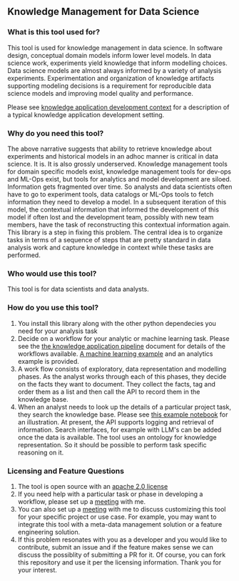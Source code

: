 ## Knowledge Management for Data Science

### What is this tool used for?

This tool is used for knowledge management in data science. In software design, conceptual domain models inform lower level models. In data science work, experiments yield knowledge that inform modelling choices. Data science models are almost always informed by a variety of analysis experiments. Experimentation and organization of knowledge artifacts supporting modeling decisions is a requirement for reproducible data science models and improving model quality and performance.

Please see [knowledge application development context](/feature_documentation/knowledge_management_in_DS.md ) for a description of a typical knowledge application development setting.

### Why do you need this tool?

The above narrative suggests that ability to retrieve knowledge about experiments and historical models in an adhoc manner is critical in data science. It is. It is also grossly underserved. Knowledge management tools for domain specific models exist, knowledge management tools for dev-ops and ML-Ops exist, but tools for analytics and model development are siloed. Information gets fragmented over time. So analysts and data scientists often have to go to experiment tools, data catalogs or ML-Ops tools to fetch information they need to develop a model. In a subsequent iteration of this model, the contextual information that informed the development of this model if often lost and the development team, possibly with new team members, have the task of reconstructing this contextual information again. This library is a step in fixing this problem. The central idea is to organize tasks in terms of a sequence of steps that are pretty standard in data analysis work and capture knowledge in context while these tasks are performed.

### Who would use this tool?

This tool is for data scientists and data analysts.

### How do you use this tool?

1. You install this library along with the other python dependecies you need for your analysis task
2. Decide on a workflow for your analytic or machine learning task. Please see the [the knowledge application pipeline](/feature_documentation/km_app_pipeline.md) document for details of the workflows available. [A machine learning example](/examples_of_use/machine_learning/example_narrative.md) and an analytics example is provided.
3. A work flow consists of exploratory, data representation and modelling phases. As the analyst works through each of this phases, they decide on the facts they want to document. They collect the facts, tag and order them as a list and then call the API to record them in the knowledge base.
4. When an analyst needs to look up the details of a particular project task, they search the knowledge base. Please see [this example notebook](/examples_of_use/machine_learning/example_ml_observations_report.ipynb) for an illustration. At present, the API supports logging and retrieval of information. Search interfaces, for example with LLM's can be added once the data is available. The tool uses an ontology for knowledge representation. So it should be possible to perform task specific reasoning on it.

### Licensing and Feature Questions

1. The tool is open source with an [apache 2.0 license](https://www.apache.org/licenses/LICENSE-2.0.txt)
2. If you need help with a particular task or phase in developing a workflow, please set up a [meeting](https://calendly.com/rajiv-sambasivan/help-with-kmds-feature) with me.
3. You can also set up a [meeting](https://calendly.com/rajiv-sambasivan/help-with-kmds-feature) with me to discuss customizing this tool for your specific project or use case. For example, you may want to integrate this tool with a meta-data management solution or a feature engineering solution.
4. If this problem resonates with you as a developer  and you would like to contribute, submit an issue and if the feature makes sense we can discuss the possiblity of submitting a PR for it. Of course, you can fork this repository and use it per the licensing information. Thank you for your interest.
